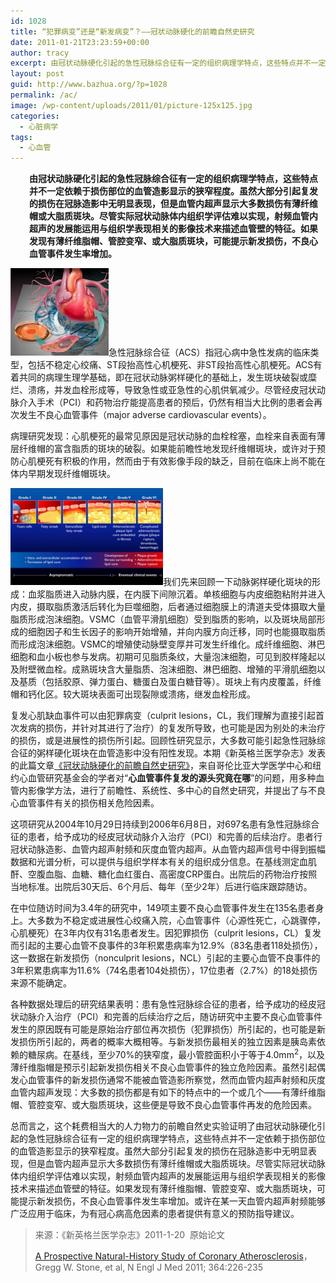 ```yaml
---
id: 1028
title: “犯罪病变”还是“新发病变”？——冠状动脉硬化的前瞻自然史研究
date: 2011-01-21T23:23:59+00:00
author: tracy
excerpt: 由冠状动脉硬化引起的急性冠脉综合征有一定的组织病理学特点，这些特点并不一定依赖于损伤部位的血管造影显示的狭窄程度。虽然大部分引起复发的损伤在冠脉造影中无明显表现，但是血管内超声显示大多数损伤有薄纤维帽或大脂质斑块。尽管实际冠状动脉体内组织学评估难以实现，射频血管内超声的发展能运用与组织学表现相关的影像技术来描述血管壁的特征。如果发现有薄纤维脂帽、管腔变窄、或大脂质斑块，可能提示新发损伤，不良心血管事件发生率增加。
layout: post
guid: http://www.bazhua.org/?p=1028
permalink: /ac/
image: /wp-content/uploads/2011/01/picture-125x125.jpg
categories:
  - 心脏病学
tags:
  - 心血管
---
```

<p style="padding-left: 30px;">
  <strong>由冠状动脉硬化引起的急性冠脉综合征有一定的组织病理学特点，这些特点并不一定依赖于损伤部位的血管造影显示的狭窄程度。虽然大部分引起复发的损伤在冠脉造影中无明显表现，但是血管内超声显示大多数损伤有薄纤维帽或大脂质斑块。尽管实际冠状动脉体内组织学评估难以实现，射频血管内超声的发展能运用与组织学表现相关的影像技术来描述血管壁的特征。如果发现有薄纤维脂帽、管腔变窄、或大脂质斑块，可能提示新发损伤，不良心血管事件发生率增加。</strong>
</p>

[<img class="alignleft size-medium wp-image-1031" src="/wp-content/uploads/2011/01/picture-300x268.jpg" alt="" width="157" height="140" />](/wp-content/uploads/2011/01/picture.jpg)急性冠脉综合征（ACS）指冠心病中急性发病的临床类型，包括不稳定心绞痛、ST段抬高性心机梗死、非ST段抬高性心肌梗死。ACS有着共同的病理生理学基础，即在冠状动脉粥样硬化的基础上，发生斑块破裂或糜烂、溃疡，并发血栓形成等，导致急性或亚急性的心肌供氧减少。尽管经皮冠状动脉介入手术（PCI）和药物治疗能提高患者的预后，仍然有相当大比例的患者会再次发生不良心血管事件（major adverse cardiovascular events）。

病理研究发现：心肌梗死的最常见原因是冠状动脉的血栓栓塞，血栓来自表面有薄层纤维帽的富含脂质的斑块的破裂。如果能前瞻性地发现纤维帽斑块，或许对于预防心肌梗死有积极的作用，然而由于有效影像手段的缺乏，目前在临床上尚不能在体内早期发现纤维帽斑块。

[<img class="alignright size-medium wp-image-1030" src="/wp-content/uploads/2011/01/picture-12-300x191.jpg" alt="" width="244" height="155" />](/wp-content/uploads/2011/01/picture-12.jpg)我们先来回顾一下动脉粥样硬化斑块的形成：血浆脂质进入动脉内膜，在内膜下间隙沉着。单核细胞与内皮细胞粘附并进入内皮，摄取脂质激活后转化为巨噬细胞，后者通过细胞膜上的清道夫受体摄取大量脂质形成泡沫细胞。VSMC（血管平滑肌细胞）受到脂质的影响，以及斑块局部形成的细胞因子和生长因子的影响开始增殖，并向内膜方向迁移，同时也能摄取脂质而形成泡沫细胞。VSMC的增殖使动脉壁变厚并可发生纤维化。成纤维细胞、淋巴细胞和血小板也参与发病。初期可见脂质条纹，大量泡沫细胞，可见到胶样隆起以及附壁微血栓。成熟斑块含大量脂质、泡沫细胞、淋巴细胞、增殖的平滑肌细胞以及基质（包括胶原、弹力蛋白、糖蛋白及蛋白糖苷等）。斑块上有内皮覆盖，纤维帽和钙化区。较大斑块表面可出现裂隙或溃疡，继发血栓形成。

复发心肌缺血事件可以由犯罪病变（culprit lesions，CL，我们理解为直接引起首次发病的损伤，并针对其进行了治疗）的复发所导致，也可能是因为别处的未治疗的损伤，或是进展性的损伤所引起。回顾性研究显示，大多数可能引起急性冠脉综合征的粥样硬化斑块在血管造影中没有阳性发现。本期《新英格兰医学杂志》发表的此篇文章<a href="http://www.nejm.org/doi/full/10.1056/NEJMoa1002358#t=abstract" target="_self">《冠状动脉硬化的前瞻自然史研究》</a>，来自哥伦比亚大学医学中心和纽约心血管研究基金会的学者对“**心血管事件复发的源头究竟在哪**”的问题，用多种血管内影像学方法，进行了前瞻性、系统性、多中心的自然史研究，并提出了与不良心血管事件有关的损伤相关危险因素。

这项研究从2004年10月29日持续到2006年6月8日，对697名患有急性冠脉综合征的患者，给予成功的经皮冠状动脉介入治疗（PCI）和完善的后续治疗。患者行冠状动脉造影、血管内超声射频和灰度血管内超声。从血管内超声信号中得到振幅数据和光谱分析，可以提供与组织学样本有关的组织成分信息。在基线测定血肌酐、空腹血脂、血糖、糖化血红蛋白、高密度CRP蛋白。出院后的药物治疗按照当地标准。出院后30天后、6个月后、每年（至少2年）后进行临床跟踪随访。

在中位随访时间为3.4年的研究中，149项主要不良心血管事件发生在135名患者身上。大多数为不稳定或进展性心绞痛入院，心血管事件（心源性死亡，心跳骤停，心肌梗死）在3年内仅有31名患者发生。因犯罪损伤（culprit lesions，CL）复发而引起的主要心血管不良事件的3年积累患病率为12.9%（83名患者118处损伤），这一数据在新发损伤（nonculprit lesions，NCL）引起的主要心血管不良事件的3年积累患病率为11.6%（74名患者104处损伤），17位患者（2.7%）的18处损伤来源不能确定。

各种数据处理后的研究结果表明：患有急性冠脉综合征的患者，给予成功的经皮冠状动脉介入治疗（PCI）和完善的后续治疗之后，随访研究中主要不良心血管事件发生的原因既有可能是原始治疗部位再次损伤（犯罪损伤）所引起的，也可能是新发损伤所引起的，两者的概率大概相等。与新发损伤最相关的独立因素是胰岛素依赖的糖尿病。在基线，至少70%的狭窄度，最小管腔面积小于等于4.0mm<sup>2</sup>，以及薄纤维脂帽是预示引起新发损伤相关不良心血管事件的独立危险因素。虽然引起偶发心血管事件的新发损伤通常不能被血管造影所察觉，然而血管内超声射频和灰度血管内超声发现：大多数的损伤都是有如下的特点中的一个或几个——有薄纤维脂帽、管腔变窄、或大脂质斑块，这些便是导致不良心血管事件再发的危险因素。

总而言之，这个耗费相当大的人力物力的前瞻自然史实验证明了由冠状动脉硬化引起的急性冠脉综合征有一定的组织病理学特点，这些特点并不一定依赖于损伤部位的血管造影显示的狭窄程度。虽然大部分引起复发的损伤在冠脉造影中无明显表现，但是血管内超声显示大多数损伤有薄纤维帽或大脂质斑块。尽管实际冠状动脉体内组织学评估难以实现，射频血管内超声的发展能运用与组织学表现相关的影像技术来描述血管壁的特征。如果发现有薄纤维脂帽、管腔变窄、或大脂质斑块，可能提示新发损伤，不良心血管事件发生率增加。或许在某一天血管内超声射频能够广泛应用于临床，为有冠心病高危因素的患者提供有意义的预防指导建议。

> 来源：《新英格兰医学杂志》2011-1-20  原始论文
> 
> [A Prospective Natural-History Study of Coronary Atherosclerosis](http://www.nejm.org/doi/full/10.1056/NEJMoa1002358)，Gregg W. Stone, et al, N Engl J Med 2011; 364:226-235
